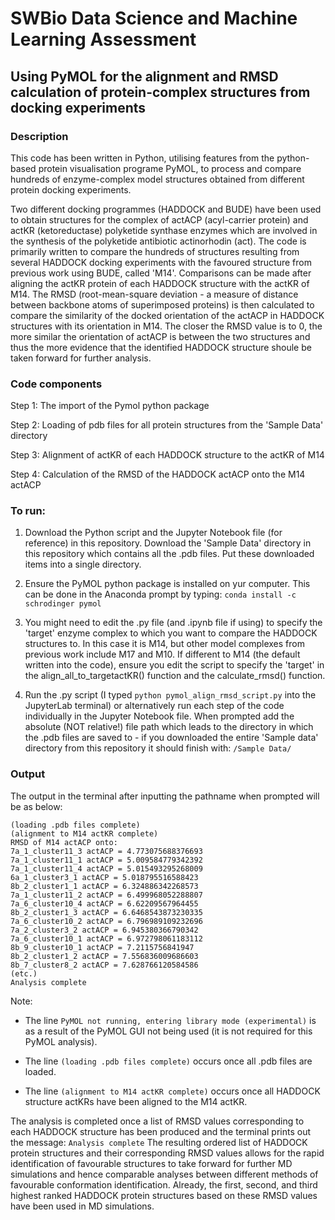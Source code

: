 # SWBio Data Science and Machine Learning Assessment
## Using PyMOL for the alignment and RMSD calculation of protein-complex structures from docking experiments

### Description
This code has been written in Python, utilising features from the python-based protein visualisation programe PyMOL, to process and compare hundreds of enzyme-complex model structures obtained from different protein docking experiments. 

Two different docking programmes (HADDOCK and BUDE) have been used to obtain structures for the complex of actACP (acyl-carrier protein) and actKR (ketoreductase) polyketide synthase enzymes which are involved in the synthesis of the polyketide antibiotic actinorhodin (act). The code is primarily written to compare the hundreds of structures resulting from several HADDOCK docking experiments with the favoured structure from previous work using BUDE, called 'M14'. Comparisons can be made after aligning the actKR protein of each HADDOCK structure with the actKR of M14. The RMSD (root-mean-square deviation - a measure of distance between backbone atoms of superimposed proteins) is then calculated to compare the similarity of the docked orientation of the actACP in HADDOCK structures with its orientation in M14. The closer the RMSD value is to 0, the more similar the orientation of actACP is between the two structures and thus the more evidence that the identified HADDOCK structure shoule be taken forward for further analysis.


### Code components

Step 1: The import of the Pymol python package

Step 2: Loading of pdb files for all protein structures from the 'Sample Data' directory

Step 3: Alignment of actKR of each HADDOCK structure to the actKR of M14

Step 4: Calculation of the RMSD of the HADDOCK actACP onto the M14 actACP


### To run:

1. Download the Python script and the Jupyter Notebook file (for reference) in this repository. Download the 'Sample Data' directory in this repository which contains all the .pdb files. Put these downloaded items into a single directory. 

2. Ensure the PyMOL python package is installed on yur computer. This can be done in the Anaconda prompt by typing: ```conda install -c schrodinger pymol``` 

3. You might need to edit the .py file (and .ipynb file if using) to specify the 'target' enzyme complex to which you want to compare the HADDOCK structures to. In this case it is M14, but other model complexes from previous work include M17 and M10. If different to M14 (the default written into the code), ensure you edit the script to specify the 'target' in the align_all_to_targetactKR() function and the calculate_rmsd() function. 

4. Run the .py script (I typed ```python pymol_align_rmsd_script.py``` into the JupyterLab terminal) or alternatively run each step of the code individually in the Jupyter Notebook file. When prompted add the absolute (NOT relative!) file path which leads to the directory in which the .pdb files are saved to - if you downloaded the entire 'Sample data' directory from this repository it should finish with: ```/Sample Data/```


### Output

The output in the terminal after inputting the pathname when prompted will be as below:

```PyMOL not running, entering library mode (experimental)
(loading .pdb files complete)
(alignment to M14 actKR complete)
RMSD of M14 actACP onto:
7a_1_cluster11_3 actACP = 4.773075688376693
7a_1_cluster11_1 actACP = 5.009584779342392
7a_1_cluster11_4 actACP = 5.015493295268009
6a_1_cluster3_1 actACP = 5.018795516588423
8b_2_cluster1_1 actACP = 6.324886342268573
7a_1_cluster11_2 actACP = 6.499968052288807
7a_6_cluster10_4 actACP = 6.62209567964455
8b_2_cluster1_3 actACP = 6.6468543873230335
7a_6_cluster10_2 actACP = 6.796989109232696
7a_2_cluster3_2 actACP = 6.945380366790342
7a_6_cluster10_1 actACP = 6.972798061183112
8b_9_cluster10_1 actACP = 7.2115756841947
8b_2_cluster1_2 actACP = 7.556836009686603
8b_7_cluster8_2 actACP = 7.628766120584586 
(etc.)
Analysis complete
```

Note: 

- The line ```PyMOL not running, entering library mode (experimental)``` is as a result of the PyMOL GUI not being used (it is not required for this PyMOL analysis).

- The line ```(loading .pdb files complete)``` occurs once all .pdb files are loaded. 

- The line ```(alignment to M14 actKR complete)``` occurs once all HADDOCK structure actKRs have been aligned to the M14 actKR.


The analysis is completed once a list of RMSD values corresponding to each HADDOCK structure has been produced and the terminal prints out the message: ```Analysis complete```
The resulting ordered list of HADDOCK protein structures and their corresponding RMSD values allows for the rapid identification of favourable structures to take forward for further MD simulations and hence comparable analyses between different methods of favourable conformation identification. Already, the first, second, and third highest ranked HADDOCK protein structures based on these RMSD values have been used in MD simulations.
